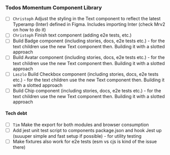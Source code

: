 ### Todos Momentum Component Library

- [ ] `Christoph` Adjust the styling in the Text component to reflect the latest Typeramp (Inter) defined in Figma. Includes importing Inter (check Mrv2 on how to do it)
- [ ] `Christoph` Finish text component (adding e2e tests, etc.)
- [ ] Build Badge component (including stories, docs, e2e tests etc.) - for the text children use the new Text component then. Building it with a slotted approach
- [ ] Build Avatar component (including stories, docs, e2e tests etc.) - for the text children use the new Text component then. Building it with a slotted approach
- [ ] `Laszlo` Build Checkbox component (including stories, docs, e2e tests etc.) - for the text children use the new Text component then. Building it with a slotted approach
- [ ] Build Chip component (including stories, docs, e2e tests etc.) - for the text children use the new Text component then. Building it with a slotted approach

#### Tech debt

- [ ] `Tim` Make the export for both modules and browser consumption
- [ ] Add jest unit test script to components package.json and hook Jest up (suuuper simple and fast setup if possible) - for utility testing
- [ ] Make fixtures also work for e2e tests (esm vs cjs is kind of the issue there)
